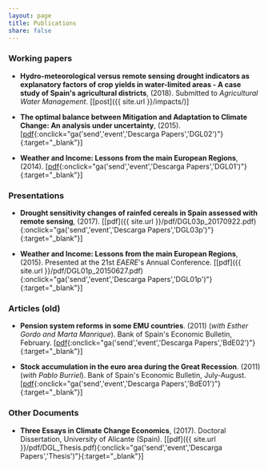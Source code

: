 ```yaml
---
layout: page
title: Publications
share: false
---
```

### Working papers
- **Hydro-meteorological versus remote sensing drought indicators as explanatory factors of crop yields in water-limited areas - A case study of Spain's agricultural districts**, (2018). Submitted to *Agricultural Water Management*. [[post]({{ site.url }}/impacts/)]

- **The optimal balance between Mitigation and Adaptation to Climate Change: An analysis under uncertainty**, (2015). [[pdf](http://www.feem.it/getpage.aspx?id=8280&sez=Publications&padre=73){:onclick="ga('send','event','Descarga Papers','DGL02')"}{:target="_blank"}]

- **Weather and Income: Lessons from the main European Regions**, (2014). [[pdf](http://www.feem.it/getpage.aspx?id=7443&sez=Publications&padre=73){:onclick="ga('send','event','Descarga Papers','DGL01')"}{:target="_blank"}]

### Presentations

- **Drought sensitivity changes of rainfed cereals in Spain assessed with remote sensing**, (2017).
 [[pdf]({{ site.url }}/pdf/DGL03p_20170922.pdf){:onclick="ga('send','event','Descarga Papers','DGL03p')"}{:target="_blank"}]
 
- **Weather and Income: Lessons from the main European Regions**, (2015). Presented at the 21st *EAERE*'s Annual Conference.
 [[pdf]({{ site.url }}/pdf/DGL01p_20150627.pdf){:onclick="ga('send','event','Descarga Papers','DGL01p')"}{:target="_blank"}]
 
### Articles (old)

- **Pension system reforms in some EMU countries**. (2011) (*with Esther Gordo and Marta Manrique*). Bank of Spain's
Economic Bulletin, February. [[pdf](http://www.bde.es/f/webbde/SES/Secciones/Publicaciones/InformesBoletinesRevistas/BoletinEconomico/11/Jul/Fich/art4.pdf){:onclick="ga('send','event','Descarga Papers','BdE02')"}{:target="_blank"}]

- **Stock accumulation in the euro area during the Great Recession**. (2011) (*with Pablo Burriel*). Bank of Spain's
Economic Bulletin, July-August. [[pdf](http://www.bde.es/f/webbde/SES/Secciones/Publicaciones/InformesBoletinesRevistas/BoletinEconomico/11/Mar/Fich/art3.pdf){:onclick="ga('send','event','Descarga Papers','BdE01')"}{:target="_blank"}]

### Other Documents

- **Three Essays in Climate Change Economics**, (2017). Doctoral Dissertation, University of Alicante (Spain).
 [[pdf]({{ site.url }}/pdf/DGL_Thesis.pdf){:onclick="ga('send','event','Descarga Papers','Thesis')"}{:target="_blank"}]
